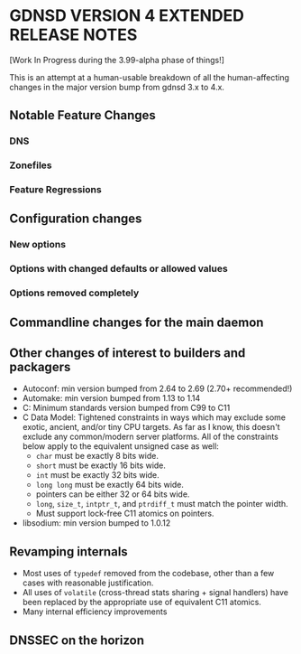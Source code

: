 # GDNSD VERSION 4 EXTENDED RELEASE NOTES

[Work In Progress during the 3.99-alpha phase of things!]

This is an attempt at a human-usable breakdown of all the human-affecting changes in the major version bump from gdnsd 3.x to 4.x.

## Notable Feature Changes

### DNS

### Zonefiles

### Feature Regressions

## Configuration changes

### New options

### Options with changed defaults or allowed values

### Options removed completely

## Commandline changes for the main daemon

## Other changes of interest to builders and packagers

* Autoconf: min version bumped from 2.64 to 2.69 (2.70+ recommended!)
* Automake: min version bumped from 1.13 to 1.14
* C: Minimum standards version bumped from C99 to C11
* C Data Model: Tightened constraints in ways which may exclude some exotic, ancient, and/or tiny CPU targets.  As far as I know, this doesn't exclude any common/modern server platforms.  All of the constraints below apply to the equivalent unsigned case as well:
  * `char` must be exactly 8 bits wide.
  * `short` must be exactly 16 bits wide.
  * `int` must be exactly 32 bits wide.
  * `long long` must be exactly 64 bits wide.
  * pointers can be either 32 or 64 bits wide.
  * `long`, `size_t`, `intptr_t`, and `ptrdiff_t` must match the pointer width.
  * Must support lock-free C11 atomics on pointers.
* libsodium: min version bumped to 1.0.12

## Revamping internals

* Most uses of `typedef` removed from the codebase, other than a few cases with reasonable justification.
* All uses of `volatile` (cross-thread stats sharing + signal handlers) have been replaced by the appropriate use of equivalent C11 atomics.
* Many internal efficiency improvements

## DNSSEC on the horizon

